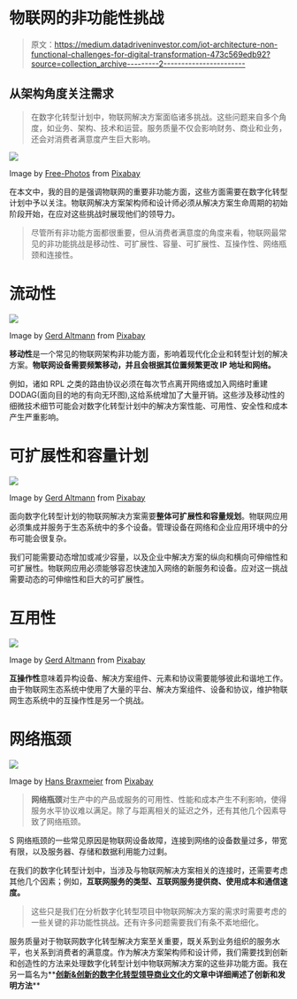 # 物联网的非功能性挑战

> 原文：<https://medium.datadriveninvestor.com/iot-architecture-non-functional-challenges-for-digital-transformation-473c569edb92?source=collection_archive---------2----------------------->

## 从架构角度关注需求

> 在数字化转型计划中，物联网解决方案面临诸多挑战。这些问题来自多个角度，如业务、架构、技术和运营。服务质量不仅会影响财务、商业和业务，还会对消费者满意度产生巨大影响。

![](img/2ec0575fe4b9da86d038213047b192de.png)

Image by [Free-Photos](https://pixabay.com/photos/?utm_source=link-attribution&utm_medium=referral&utm_campaign=image&utm_content=801891) from [Pixabay](https://pixabay.com/?utm_source=link-attribution&utm_medium=referral&utm_campaign=image&utm_content=801891)

在本文中，我的目的是强调物联网的重要非功能方面，这些方面需要在数字化转型计划中予以关注。物联网解决方案架构师和设计师必须从解决方案生命周期的初始阶段开始，在应对这些挑战时展现他们的领导力。

> 尽管所有非功能方面都很重要，但从消费者满意度的角度来看，物联网最常见的非功能挑战是移动性、可扩展性、容量、可扩展性、互操作性、网络瓶颈和连接性。

# 流动性

![](img/3b338ea3a820bf97bfe320c5c886fb73.png)

Image by [Gerd Altmann](https://pixabay.com/users/geralt-9301/?utm_source=link-attribution&utm_medium=referral&utm_campaign=image&utm_content=1446557) from [Pixabay](https://pixabay.com/?utm_source=link-attribution&utm_medium=referral&utm_campaign=image&utm_content=1446557)

**移动性**是一个常见的物联网架构非功能方面，影响着现代化企业和转型计划的解决方案。**物联网设备需要频繁移动，并且会根据其位置频繁更改 IP 地址和网络。**

例如，诸如 RPL 之类的路由协议必须在每次节点离开网络或加入网络时重建 DODAG(面向目的地的有向无环图),这给系统增加了大量开销。这些涉及移动性的细微技术细节可能会对数字化转型计划中的解决方案性能、可用性、安全性和成本产生严重影响。

# 可扩展性和容量计划

![](img/4033f135c2efe0284a9a888193bd53b2.png)

Image by [Gerd Altmann](https://pixabay.com/users/geralt-9301/?utm_source=link-attribution&utm_medium=referral&utm_campaign=image&utm_content=90560) from [Pixabay](https://pixabay.com/?utm_source=link-attribution&utm_medium=referral&utm_campaign=image&utm_content=90560)

面向数字化转型计划的物联网解决方案需要**整体可扩展性和容量规划**。物联网应用必须集成并服务于生态系统中的多个设备。管理设备在网络和企业应用环境中的分布可能会很复杂。

我们可能需要动态增加或减少容量，以及企业中解决方案的纵向和横向可伸缩性和可扩展性。物联网应用必须能够容忍快速加入网络的新服务和设备。应对这一挑战需要动态的可伸缩性和巨大的可扩展性。

# 互用性

![](img/00435544bb4c5fa581605f4837161aa9.png)

Image by [Gerd Altmann](https://pixabay.com/users/geralt-9301/?utm_source=link-attribution&utm_medium=referral&utm_campaign=image&utm_content=2660914) from [Pixabay](https://pixabay.com/?utm_source=link-attribution&utm_medium=referral&utm_campaign=image&utm_content=2660914)

**互操作性**意味着异构设备、解决方案组件、元素和协议需要能够彼此和谐地工作。由于物联网生态系统中使用了大量的平台、解决方案组件、设备和协议，维护物联网生态系统中的互操作性是另一个挑战。

# 网络瓶颈

![](img/e7753e113316c781eb62d492892f8158.png)

Image by [Hans Braxmeier](https://pixabay.com/users/Hans-2/?utm_source=link-attribution&utm_medium=referral&utm_campaign=image&utm_content=58778) from [Pixabay](https://pixabay.com/?utm_source=link-attribution&utm_medium=referral&utm_campaign=image&utm_content=58778)

> **网络瓶颈**对生产中的产品或服务的可用性、性能和成本产生不利影响，使得服务水平协议难以满足。除了与距离相关的延迟之外，还有其他几个因素导致了网络瓶颈。

S 网络瓶颈的一些常见原因是物联网设备故障，连接到网络的设备数量过多，带宽有限，以及服务器、存储和数据利用能力过剩。

在我们的数字化转型计划中，当涉及与物联网解决方案相关的连接时，还需要考虑其他几个因素；例如，**互联网服务的类型、互联网服务提供商、使用成本和通信速度。**

> 这些只是我们在分析数字化转型项目中物联网解决方案的需求时需要考虑的一些关键的非功能性挑战。还有许多问题需要我们有条不紊地细化。

服务质量对于物联网数字化转型解决方案至关重要，既关系到业务组织的服务水平，也关系到消费者的满意度。作为解决方案架构师和设计师，我们需要找到创新和创造性的方法来处理数字化转型计划中物联网解决方案的这些非功能方面。我在另一篇名为**[**创新&创新的数字化转型领导商业文化**](https://medium.com/datadriveninvestor/innovative-inventive-business-culture-for-digital-transformation-leadership-2c8505744181)**的文章中详细阐述了创新和发明方法****